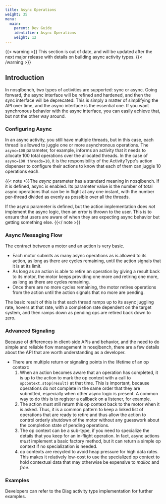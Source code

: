 ```yaml
---
title: Async Operations
weight: 35
menu:
  main:
    parent: Dev Guide
    identifier: Async Operations
    weight: 12
---
```


{{< warning >}}
This section is out of date, and will be updated after the next major release
with details on building async activity types.
{{< /warning >}}


## Introduction

In nosqlbench, two types of activities are supported: sync or async. Going forward, the async interface will be
refined and hardened, and then the sync interface will be deprecated. This is simply a matter of simplifying the
API over time, and the async interface is the essential one. If you want synchronous behavior with the async
interface, you can easily achieve that, but not the other way around.

### Configuring Async

In an async activity, you still have multiple threads, but in this case, each thread is allowed to juggle one or
more asynchronous operations. The `async=100` parameter, for example, informs an activity that it needs to allocate
100 total operations over the allocated threads. In the case of `async=100 threads=10`, it is the responsibility
of the ActivityType's action dispenser to configure their actions to know that each of them can juggle 10 operations
each. 

{{< note >}}The *async* parameter has a standard meaning in nosqlbench. If it is defined, async is enabled. Its
parameter value is the number of total async operations that can be in flight at any one instant, with the number
per-thread divided as evenly as possible over all the threads.

If the async parameter is defined, but the action implementation does *not* implement the async logic,
then an error is thrown to the user. This is to ensure that users are aware of when they are expecting async
behavior but getting something else.
{{</ note >}}

### Async Messaging Flow

The contract between a motor and an action is very basic.

- Each motor submits as many async operations as is allowed to its action, as long as there are 
  cycles remaining, until the action signals that it is at its limit.
- As long as an action is able to retire an operation by giving a result back to its motor,
  the motor keeps providing one more and retiring one more, as long as there are cycles remaining.
- Once there are no more cycles remaining, the motor retires operations from the action until
  the action signals that no more are pending.

The basic result of this is that each thread ramps up to its async juggling rate, hovers at that
rate, with a completion rate dependent on the target system, and then ramps down as pending ops
are retired back down to zero.

### Advanced Signaling

Because of differences in client-side APIs and behavior, and the need to do simple and reliable
flow management in nosqlbench, there are a few details about the API that are worth understanding
as a developer.

- There are multiple return or signaling points in the lifetime of an op context:
  1. When an action becomes aware that an operation has completed, it is up to the action to
     mark the op context with a call to `opcontext.stop(result)` at that time. This is important,
     because operations do not complete in the same order that they are submitted, especially
     when other async logic is present. A common way to do this is to register a callback on
     a listener, for example.
  2. The action must still return this op context back to the motor when it is asked. Thus, it
     is a common pattern to keep a linked list of operations that are ready to retire and thus
     allow the action to control orderly shutdown of the motor without any guesswork about the
     completion state of pending operations.
  3. The op context can be a sub-type, if you need to specialize the details that you keep for
     an in-flight operation. In fact, async actions *must* implement a basic factory method,
     but it can return a simple op context if no specialization is needed.
  4. op contexts are recycled to avoid heap pressure for high data rates. This makes it relatively
     low-cost to use the specialized op context to hold contextual data that may otherwise be
     expensive to _malloc_ and _free_. 
 
### Examples

Developers can refer to the Diag activity type implementation for further examples. 